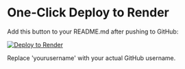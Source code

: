 # One-Click Deploy to Render

Add this button to your README.md after pushing to GitHub:

[![Deploy to Render](https://render.com/images/deploy-to-render-button.svg)](https://render.com/deploy?repo=https://github.com/yourusername/customer-identity-reconciliation)

Replace 'yourusername' with your actual GitHub username.